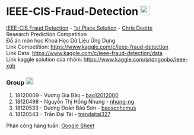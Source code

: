 # IEEE-CIS-Fraud-Detection <img src="https://media.giphy.com/media/du3J3cXyzhj75IOgvA/giphy.gif" width="25px"> 
[IEEE-CIS Fraud Detection](https://www.kaggle.com/c/ieee-fraud-detection) - [1st Place Solution](https://www.kaggle.com/c/ieee-fraud-detection/discussion/111284)  -  [Chris Deotte](https://www.kaggle.com/cdeotte) \
Research Prediction Competition \
Đồ án môn học Khoa Học Dữ Liệu Ứng Dụng \
Link Competition: https://www.kaggle.com/c/ieee-fraud-detection \
Link Data: https://www.kaggle.com/c/ieee-fraud-detection/data \
Link kaggle solution của nhóm: https://www.kaggle.com/sndngonbo/ieee-xgb 
### Group <img src="https://media.giphy.com/media/FQpmX52vDfhja/giphy.gif" width="20px"> 
 1. 18120009 - Vương Gia Bảo - [bao12012000](https://github.com/bao12012000)
 2. 18120498 - Nguyễn Thị Hồng Nhung - [nhung-ng](https://github.com/nhung-ng)
 3. 18120533 - Dương Đoàn Bảo Sơn - [baosonhcmus](https://github.com/baosonhcmus)
 4. 18120543 - Trần Đại Tài - [trandaitai327](https://github.com/trandaitai327)

Phân công hàng tuần: [Google Sheet](https://docs.google.com/spreadsheets/d/12agXoIEB04q1EMWGgz1cm0um_16QnT3ifvDqubRDeSw/edit?usp=sharing)
